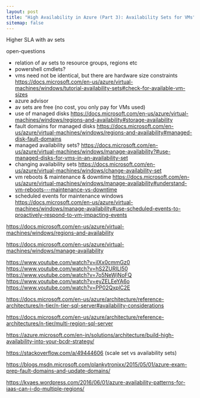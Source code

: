 ```yaml
---
layout: post
title: "High Availability in Azure (Part 3): Availability Sets for VMs"
sitemap: false
---
```


Higher SLA with av sets

open-questions
- relation of av sets to resource groups, regions etc 
- powershell cmdlets?
- vms need not be identical, but there are hardware size constraints
https://docs.microsoft.com/en-us/azure/virtual-machines/windows/tutorial-availability-sets#check-for-available-vm-sizes
- azure advisor
- av sets are free (no cost, you only pay for VMs used)
- use of managed disks
https://docs.microsoft.com/en-us/azure/virtual-machines/windows/regions-and-availability#storage-availability
- fault domains for managed disks
https://docs.microsoft.com/en-us/azure/virtual-machines/windows/regions-and-availability#managed-disk-fault-domains
- managed availability sets?
https://docs.microsoft.com/en-us/azure/virtual-machines/windows/manage-availability?#use-managed-disks-for-vms-in-an-availability-set
- changing availability sets
https://docs.microsoft.com/en-us/azure/virtual-machines/windows/change-availability-set
- vm reboots & maintenance & downtime
https://docs.microsoft.com/en-us/azure/virtual-machines/windows/manage-availability#understand-vm-reboots---maintenance-vs-downtime
- scheduled events for maintenance windows
https://docs.microsoft.com/en-us/azure/virtual-machines/windows/manage-availability#use-scheduled-events-to-proactively-respond-to-vm-impacting-events

https://docs.microsoft.com/en-us/azure/virtual-machines/windows/regions-and-availability


https://docs.microsoft.com/en-us/azure/virtual-machines/windows/manage-availability

https://www.youtube.com/watch?v=ilXx0cmmGz0
https://www.youtube.com/watch?v=hS2ZURILI50
https://www.youtube.com/watch?v=7o5NeWjNoFQ
https://www.youtube.com/watch?v=eyZELEeYA6o
https://www.youtube.com/watch?v=PP02QxplC2E

https://docs.microsoft.com/en-us/azure/architecture/reference-architectures/n-tier/n-tier-sql-server#availability-considerations

https://docs.microsoft.com/en-us/azure/architecture/reference-architectures/n-tier/multi-region-sql-server

https://azure.microsoft.com/en-in/solutions/architecture/build-high-availability-into-your-bcdr-strategy/

https://stackoverflow.com/a/49444606 (scale set vs availability sets)


https://blogs.msdn.microsoft.com/plankytronixx/2015/05/01/azure-exam-prep-fault-domains-and-update-domains/

https://kvaes.wordpress.com/2016/06/01/azure-availability-patterns-for-iaas-can-i-do-multiple-regions/